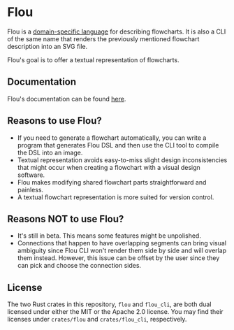 # Flou

Flou is a [domain-specific language](https://en.wikipedia.org/wiki/Domain-specific_language) for describing flowcharts. It is also a CLI of the same name that renders the previously mentioned flowchart description into an SVG file.

Flou's goal is to offer a textual representation of flowcharts.

## Documentation

Flou's documentation can be found [here]().

## Reasons to use Flou?

- If you need to generate a flowchart automatically, you can write a program that generates Flou DSL and then use the CLI tool to compile the DSL into an image.
- Textual representation avoids easy-to-miss slight design inconsistencies that might occur when creating a flowchart with a visual design software.
- Flou makes modifying shared flowchart parts straightforward and painless.
- A textual flowchart representation is more suited for version control.

## Reasons NOT to use Flou?

- It's still in beta. This means some features might be unpolished.
- Connections that happen to have overlapping segments can bring visual ambiguity since Flou CLI won't render them side by side and will overlap them instead. However, this issue can be offset by the user since they can pick and choose the connection sides.

## License

The two Rust crates in this repository, `flou` and `flou_cli`, are both dual licensed under either the MIT or the Apache 2.0 license. You may find their licenses under `crates/flou` and `crates/flou_cli`, respectively.